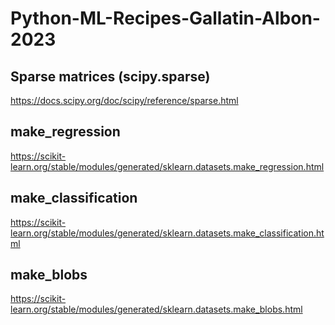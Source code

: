 # Python-ML-Recipes-Gallatin-Albon-2023

## Sparse matrices (scipy.sparse)

https://docs.scipy.org/doc/scipy/reference/sparse.html

## make_regression

https://scikit-learn.org/stable/modules/generated/sklearn.datasets.make_regression.html

## make_classification

https://scikit-learn.org/stable/modules/generated/sklearn.datasets.make_classification.html

## make_blobs

https://scikit-learn.org/stable/modules/generated/sklearn.datasets.make_blobs.html